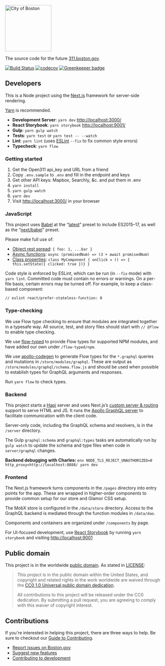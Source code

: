 <img src="https://cloud.githubusercontent.com/assets/9234/19400090/8c20c53c-9222-11e6-937c-02bce55e5301.png" alt="City of Boston" width="150" />

The source code for the future [311.boston.gov](https://311.boston.gov).

[![Build Status](https://travis-ci.org/CityOfBoston/311.svg?branch=develop)](https://travis-ci.org/CityOfBoston/311)
[![codecov](https://codecov.io/gh/CityOfBoston/311/branch/develop/graph/badge.svg)](https://codecov.io/gh/CityOfBoston/311)
[![Greenkeeper badge](https://badges.greenkeeper.io/CityOfBoston/311.svg)](https://greenkeeper.io/)

## Developers

This is a Node project using the [Next.js](https://github.com/zeit/next.js/)
framework for server-side rendering.

[Yarn](https://yarnpkg.com/) is recommended.

 * **Development Server**: `yarn dev` <http://localhost:3000/>
 * **React Storybook**: `yarn storybook` <http://localhost:9001/>
 * **Gulp**: `yarn gulp watch`
 * **Tests**: `yarn test` or `yarn test -- --watch`
 * **Lint**: `yarn lint` (uses [ESLint](http://eslint.org/) `--fix` to fix common style errors)
 * **Typecheck**: `yarn flow`

### Getting started

 1. Get the Open311 api_key and URL from a friend
 1. Copy `.env.sample` to `.env` and fill in the endpoint and keys
 1. Get other API keys: Mapbox, Searchly, &c. and put them in .env
 1. `yarn install`
 1. `yarn gulp watch`
 1. `yarn dev`
 1. Visit <http://localhost:3000/> in your browser

### JavaScript

This project uses [Babel](https://babeljs.io/) at the
“[latest](https://babeljs.io/docs/plugins/preset-latest/)” preset to include
ES2015–17, as well as the
“[next/babel](https://github.com/zeit/next.js/blob/master/server/build/babel/preset.js)”
preset.

Please make full use of:

 * [Object rest spread](https://babeljs.io/docs/plugins/transform-object-rest-spread/): `{ foo: 1, ...bar }`
 * [Async functions](https://babeljs.io/docs/plugins/transform-async-to-generator/): `async (promisedNum) => (3 + await promisedNum)`
 * [Class properties](https://babeljs.io/docs/plugins/transform-class-properties/): `class MyComponent { onClick = () => { this.setState({ clicked: true })} }`

Code style is enforced by ESLint, which can be run (in `--fix` mode) with
`yarn lint`. Committed code must contain no errors or warnings. On a per-file
basis, certain errors may be turned off. For example, to keep a class-based
component:

```
// eslint react/prefer-stateless-function: 0
```

### Type-checking

We use Flow type checking to ensure that modules are integrated together
in a typesafe way. All source, test, and story files should start with
`// @flow` to enable type checking.

We use [flow-typed](https://github.com/flowtype/flow-typed) to provide Flow
types for supported NPM modules, and have added our own under `/flow-typed/npm`.

We use [apollo-codegen](https://github.com/apollographql/apollo-codegen) to
generate Flow types for the `*.graphql` queries and mutations in
`/store/modules/graphql`. These are output as
`/store/modules/graphql/schema.flow.js` and should be used when possible to
establish types for GraphQL arguments and responses.

Run `yarn flow` to check types.

### Backend

This project starts a [Hapi](https://hapijs.com/) server and uses Next.js’s
[custom server & routing](https://github.com/zeit/next.js#custom-server-and-routing)
support to serve HTML and JS. It runs the
[Apollo GraphQL server](https://github.com/apollographql/graphql-server) to
facilitate communication with the client code.

Server-only code, including the GraphQL schema and resolvers, is in the
`/server` directory.

The Gulp `graphql:schema` and `graphql:types` tasks are automatically run by
`gulp watch` to update the schema and type files when code in `server/graphql`
changes.

**Backend debugging with Charles:**
`env NODE_TLS_REJECT_UNAUTHORIZED=0 http_proxy=http://localhost:8888/ yarn dev`

### Frontend

The Next.js framework turns components in the `/pages` directory into entry
points for the app. These are wrapped in higher-order components to provide
common setup for our store and Glamor CSS setup.

The MobX store is configured in the `/data/store` directory. Access to the
GraphQL backend is mediated through the function modules in `/data/dao`.

Components and containers are organized under `/components` by page.

For UI-focused development, use [React Storybook](https://getstorybook.io/) by
running `yarn storybook` and visiting <http://localhost:9001>

## Public domain

This project is in the worldwide [public domain](LICENSE.md). As stated in [LICENSE](LICENSE.md):

> This project is in the public domain within the United States, and copyright and related rights in the work worldwide are waived through the [CC0 1.0 Universal public domain dedication](https://creativecommons.org/publicdomain/zero/1.0/).
>
> All contributions to this project will be released under the CC0 dedication. By submitting a pull request, you are agreeing to comply with this waiver of copyright interest.

## Contributions

If you're interested in helping this project, there are three ways to help. Be sure to checkout our [Guide to Contributing](https://github.com/CityOfBoston/boston.gov/blob/develop/guides/03-contributing-to-boston.gov.md).

* [Report issues on Boston.gov](https://github.com/CityOfBoston/boston.gov/blob/develop/guides/03-contributing-to-boston.gov.md#reporting-bugs)
* [Suggest new features](https://github.com/CityOfBoston/boston.gov/blob/develop/guides/03-contributing-to-boston.gov.md#suggest-new-features)
* [Contributing to development](https://github.com/CityOfBoston/boston.gov/blob/develop/guides/03-contributing-to-boston.gov.md#contributing-to-development)
